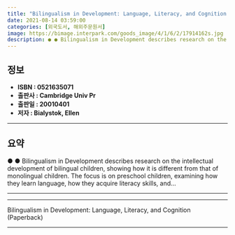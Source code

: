 ```yaml
---
title: "Bilingualism in Development: Language, Literacy, and Cognition (Paperback)"
date: 2021-08-14 03:59:00
categories: [외국도서, 해외주문원서]
image: https://bimage.interpark.com/goods_image/4/1/6/2/17914162s.jpg
description: ● ● Bilingualism in Development describes research on the intellectual development of bilingual children, showing how it is different from that of monolingual
---
```


## **정보**

- **ISBN : 0521635071**
- **출판사 : Cambridge Univ Pr**
- **출판일 : 20010401**
- **저자 : Bialystok, Ellen**

------



## **요약**

●  ●  Bilingualism in Development describes research on the intellectual development of bilingual children, showing how it is different from that of monolingual children. The focus is on preschool children, examining how they learn language, how they acquire literacy skills, and... 

------



------


Bilingualism in Development: Language, Literacy, and Cognition (Paperback) 

------


